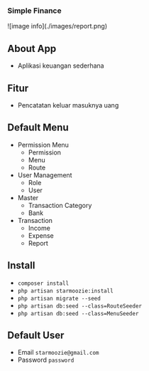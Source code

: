 <h3 algin="center">Simple Finance</h3>
![image info](./images/report.png)

## About App

-   Aplikasi keuangan sederhana

## Fitur

-   Pencatatan keluar masuknya uang

## Default Menu

-   Permission Menu
    -   Permission
    -   Menu
    -   Route
-   User Management
    -   Role
    -   User
-   Master
    -   Transaction Category
    -   Bank
-   Transaction
    -   Income
    -   Expense
    -   Report

## Install

-   `composer install`
-   `php artisan starmoozie:install`
-   `php artisan migrate --seed`
-   `php artisan db:seed --class=RouteSeeder`
-   `php artisan db:seed --class=MenuSeeder`

## Default User

-   Email `starmoozie@gmail.com`
-   Password `password`

